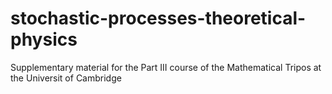 # stochastic-processes-theoretical-physics
Supplementary material for the Part III course of the Mathematical Tripos at the Universit of Cambridge
